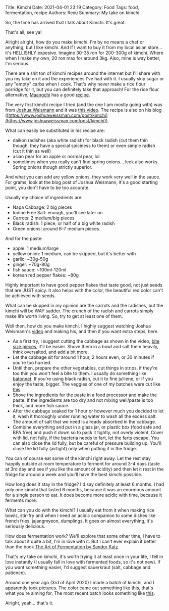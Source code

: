Title: Kimchi
Date: 2021-04-01 23:19
Category: Food
Tags: food, fermentation, recipe
Authors: Rexu
Summary: My take on kimchi

So, the time has arrived that I talk about Kimchi.
It's great.

That's all, see ya!

Alright alright, how do you make kimchi. I'm by no means a chef or anything, but I like kimchi. And if I want to buy it from my local asian store... it's HELLISHLY expesive. Imagine 30-35 ron for 200-300g of kimchi. Where when I make my own, 20 ron max for around 3kg. Also, mine is way better, I'm serious.

There are a shit ton of kimchi recipes around the internet but I'll share with you my take on it and the experiences I've had with it. I usually skip sugar or any "empty" carbs when I cook. That's why never make a rice flour porridge for it, but you can definitely take that approach! For the rice flour alternative, [Maangchi](https://www.maangchi.com/) has a good [recipe](https://www.maangchi.com/recipe/easy-kimchi).

The very first kimchi recipe I tried (and the one I am mostly going with) was from [Joshua Weismann](https://www.youtube.com/channel/UChBEbMKI1eCcejTtmI32UEw) and it was [this video](https://www.youtube.com/watch?v=aXhJcdXPyYI). The recipe is also on his blog ([https://www.joshuaweissman.com/post/kimchi](https://www.joshuaweissman.com/post/kimchi)).

What can easily be substituted in his recipe are:

- daikon radishes (aka white radish) for black radish (cut them thin though, they have a special spiciness to them) or even simple radish (cut it thin as well)
- asian pear for an apple or normal pear, lol
- sometimes when you really can't find spring onions... leek also works. Spring onions though strictly superior.

And what you can add are yellow onions, they work very well in the sauce.
For grams, look at the blog post of Joshua Weismann, it's a good starting point, you don't have to be too accurate.

Usually my choice of ingredients are:

- Napa Cabbage: 2 big pieces
- Iodine Free Salt: enough, you'll see later on
- Carrots: 2 medium/big pieces
- Black radish: 1 piece, or half of a big white radish
- Green onions: around 6-7 medium pieces.

And for the paste:

- apple: 1 medium/large
- yellow onion: 1 medium, can be skipped, but it's better with
- garlic: ~30g-50g
- ginger: ~70g-80g
- fish sauce: ~100ml-120ml
- korean red pepper flakes: ~80g


Highly important to have good pepper flakes that taste good, not just seeds that are JUST spicy. It also helps with the color, the beautiful red color can't be achieved with seeds.

What can be skipped in my opinion are the carrots and the radishes, but the kimchi will be WAY sadder. The crunch of the radish and carrots simply make life worth living. So, try to get at least one of them.

Well then, how do you make kimchi. I highly suggest watching Joshua Weismann's [video](https://www.youtube.com/watch?v=aXhJcdXPyYI) and making his, and then if you want extra steps, here.

- As a first try, I suggest cutting the cabbage as shown in the video, [bite size pieces](images/kimchi_bite_size.jpg), it'll be easier.
Shove them in a bowl and salt them heavily, think oversalted, and add a bit more.
- Let the cabbage sit for around 1 hour, 2 hours even, or 30 minutes if you're too hurried.
- Until then, prepare the other vegetables, cut things in strips, if they're too thin you won't feel a bite to them. I usually do something like [batonnet](images/cut_names.jpg). If you're using black radish, cut it to fine julliene, or if you enjoy the taste, bigger. The veggies of one of my batches were cut like [this](images/kimchi_pieces.jpg).
- Shove the ingredients for the paste in a food processor and make the paste. If the ingredients are too dry and not mixing well/paste is too thick, add more fish sauce.
- After the cabbage soaked for 1 hour or however much you decided to let it, wash it thoroughly under running water to wash all the excess salt. The amount of salt that we need is already absorbed in the cabbage.
- Combine everything and put in a glass jar, or plastic box (food safe and BPA free) and push it down so to pack it tightly, not overly violent. Cover with lid, not fully, if the bacteria needs to fart, let the farts escape. You can also close the lid fully, but be careful of pressure building up. You'll close the lid fully (airtight) only when putting it in the fridge.

You can of course eat some of the kimchi right away. Let the rest stay happily outside at room temperature to ferment for around 3-4 days (taste at 3rd day and see if you like the amount of acidity) and then let it rest in the fridge for around a week and you'll have the best kimchi possible.

How long does it stay in the fridge? I'd say definitely at least 6 months. I had only one kimchi that lasted 6 months, because it was an enormous amount for a single person to eat. It does become more acidic with time, because it ferments more.

What can you do with the kimchi? I usually eat from it when making rice bowls, stir-fry and when I need an acidic companion to some dishes like french fries, jajangmyeon, dumplings.
It goes on almost everything, it's seriously delicious.

How does fermentation work? We'll explore that some other time, I have to talk about it quite a bit, I'm in love with it. But I can't ever explain it better than the book [The Art of Fermentation by Sandor Katz](https://www.bookdepository.com/Art-Fermentation-Sandor-Ellix-Katz/9781603582865).

That's my take on kimchi, it's worth trying it at least once in your life, I fell in love instantly (I usually fall in love with fermented foods, so it's not new). If you want something easier, I'd suggest sauerkraut (salt, cabbage and patience).

Around one year ago (3rd of April 2020) I made a batch of kimchi, and I apparently took pictures. The color came out something like [this](images/kimchi_me1.jpg), that's what you're aiming for. The most recent batch looks something like [this](images/kimchi_me2.jpg).

Alright, yeah... that's it.
